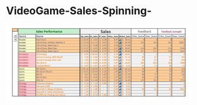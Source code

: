# VideoGame-Sales-Spinning-
![image](https://github.com/Rajnikant21/VideoGame-Sales-Spinning-/blob/main/Sales%20Performance%20scorecard%201.png)
